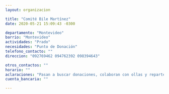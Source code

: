 ```yaml
---
layout: organizacion

title: "Comité Bile Martínez"
date: 2020-05-21 15:09:43 -0300

departamento: "Montevideo"
barrio: "Montevideo"
actividades: "Prado"
necesidades: "Punto de Donación"
telefono_contacto: ""
direccion: "092769462 094762392 098394643"

otros_contactos: ""
horario: ""
aclaraciones: "Pasan a buscar donaciones, colaboran con ollas y reparten en zonas vulnerables"
cuenta_bancaria: ""

---
```

